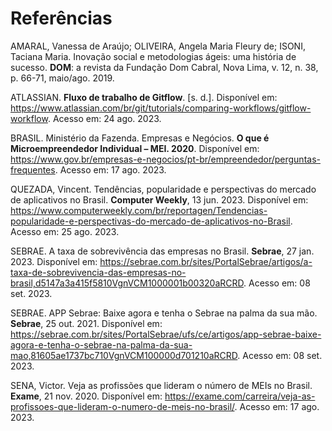 # Referências

AMARAL, Vanessa de Araújo; OLIVEIRA, Angela Maria Fleury de; ISONI, Taciana Maria. Inovação social e metodologias ágeis: uma história de sucesso. <b>DOM</b>: a revista da Fundação Dom Cabral, Nova Lima, v. 12, n. 38, p. 66-71, maio/ago. 2019.

ATLASSIAN. <b>Fluxo de trabalho de Gitflow</b>. [s. d.]. Disponível em: https://www.atlassian.com/br/git/tutorials/comparing-workflows/gitflow-workflow. Acesso em: 24 ago. 2023.

BRASIL. Ministério da Fazenda. Empresas e Negócios. <b>O que é Microempreendedor Individual – MEI. 2020</b>. Disponível em: https://www.gov.br/empresas-e-negocios/pt-br/empreendedor/perguntas-frequentes. Acesso em: 17 ago. 2023.

QUEZADA, Vincent. Tendências, popularidade e perspectivas do mercado de aplicativos no Brasil. <b>Computer Weekly</b>, 13 jun. 2023. Disponível em: https://www.computerweekly.com/br/reportagen/Tendencias-popularidade-e-perspectivas-do-mercado-de-aplicativos-no-Brasil. Acesso em: 25 ago. 2023.

SEBRAE. A taxa de sobrevivência das empresas no Brasil. <b>Sebrae</b>, 27 jan. 2023. Disponível em: https://sebrae.com.br/sites/PortalSebrae/artigos/a-taxa-de-sobrevivencia-das-empresas-no-brasil,d5147a3a415f5810VgnVCM1000001b00320aRCRD. Acesso em: 08 set. 2023.

SEBRAE. APP Sebrae: Baixe agora e tenha o Sebrae na palma da sua mão. <b>Sebrae</b>, 25 out. 2021. Disponível em: https://sebrae.com.br/sites/PortalSebrae/ufs/ce/artigos/app-sebrae-baixe-agora-e-tenha-o-sebrae-na-palma-da-sua-mao,81605ae1737bc710VgnVCM100000d701210aRCRD. Acesso em: 08 set. 2023.

SENA, Victor. Veja as profissões que lideram o número de MEIs no Brasil. <b>Exame</b>, 21 nov. 2020. Disponível em: https://exame.com/carreira/veja-as-profissoes-que-lideram-o-numero-de-meis-no-brasil/. Acesso em: 17 ago. 2023.
